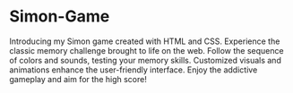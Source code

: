 # Simon-Game
Introducing my Simon game created with HTML and CSS. Experience the classic memory challenge brought to life on the web. Follow the sequence of colors and sounds, testing your memory skills. Customized visuals and animations enhance the user-friendly interface. Enjoy the addictive gameplay and aim for the high score!
